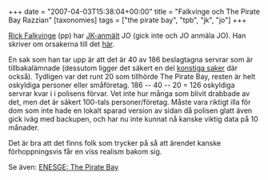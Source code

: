 +++
date = "2007-04-03T15:38:04+00:00"
title = "Falkvinge och The Pirate Bay Razzian"
[taxonomies]
tags = ["the pirate bay", "tpb", "jk", "jo"]
+++

[Rick Falkvinge][1] (pp) har [JK-anmält][2] JO (gick inte och JO anmäla JO). Han skriver om orsakerna till det [här][3].

En sak som han tar upp är att det är 40 av 186 beslagtagna servrar som är tillbakalämnade (dessutom ligger det säkert en del [konstiga saker][4] där också). Tydligen var det runt 20 som tillhörde The Pirate Bay, resten är helt oskyldiga personer eller småföretag. 186 -- 40 -- 20 = 126 oskyldiga servrar kvar i i polisens förvar. Vet inte hur många som blivit drabbade av det, men det är säkert 100-tals personer/företag. Måste vara riktigt illa för dom som inte hade en lokalt sparad version av sidan då polisen glatt även gick iväg med backupen, och har nu inte kunnat nå kanske viktig data på 10 månader.

Det är bra att det finns folk som trycker på så att ärendet kanske förhoppningsvis får en viss realism bakom sig.

Se även: [ENESGE: The Pirate Bay][5]



<small></small>

 [1]: https://web.archive.org/web/20070405160956/http://falkvinge.com/
 [2]: https://web.archive.org/web/20070405160956/http://falkvinge.com//2007/04/jk-anmlan-av-jo.html
 [3]: https://web.archive.org/web/20070405160956/http://falkvinge.com//2007/04/min-kritik-mot-jo.html
 [4]: https://nsg.cc/post/2006/tpb-saker/
 [5]: https://nsg.cc/post/2007/the-pirate-bay/
